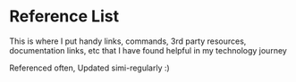 # Reference List

This is where I put handy links, commands, 3rd party resources, documentation links, etc that I have found helpful in my technology journey

Referenced often, Updated simi-regularly :)
